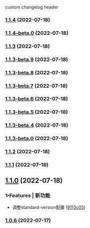 custom changelog header
### [1.1.4](https://github.com/xiexuan-star/standard-version/compare/v1.1.4-beta.0...v1.1.4) (2022-07-18)

### [1.1.4-beta.0](https://github.com/xiexuan-star/standard-version/compare/v1.1.3-beta.4...v1.1.4-beta.0) (2022-07-18)

### [1.1.3](https://github.com/xiexuan-star/standard-version/compare/v1.1.3-beta.4...v1.1.3) (2022-07-18)

### [1.1.3-beta.9](https://github.com/xiexuan-star/standard-version/compare/v1.1.3-beta.4...v1.1.3-beta.9) (2022-07-18)

### [1.1.3-beta.8](https://github.com/xiexuan-star/standard-version/compare/v1.1.3-beta.4...v1.1.3-beta.8) (2022-07-18)

### [1.1.3-beta.7](https://github.com/xiexuan-star/standard-version/compare/v1.1.3-beta.4...v1.1.3-beta.7) (2022-07-18)

### [1.1.3-beta.6](https://github.com/xiexuan-star/standard-version/compare/v1.1.3-beta.4...v1.1.3-beta.6) (2022-07-18)

### [1.1.3-beta.5](https://github.com/xiexuan-star/standard-version/compare/v1.1.3-beta.4...v1.1.3-beta.5) (2022-07-18)

### [1.1.3-beta.4](https://github.com/xiexuan-star/standard-version/compare/v1.1.3-beta.0...v1.1.3-beta.4) (2022-07-18)

### [1.1.3-beta.0](https://github.com/xiexuan-star/standard-version/compare/v1.1.2...v1.1.3-beta.0) (2022-07-18)

### [1.1.2](https://github.com/xiexuan-star/standard-version/compare/v1.1.1...v1.1.2) (2022-07-18)

### [1.1.1](https://github.com/xiexuan-star/standard-version/compare/v1.1.0...v1.1.1) (2022-07-18)

## [1.1.0](https://github.com/xiexuan-star/standard-version/compare/v1.0.6...v1.1.0) (2022-07-18)


### ✨Features | 新功能

* 调整standard-version配置 ([9113c05](https://github.com/xiexuan-star/standard-version/commit/9113c052ea24c35e0887d5c00e8b276a022bf88e))

### [1.0.6](https://github.com/xiexuan-star/standard-version/compare/v1.0.4...v1.0.6) (2022-07-17)
